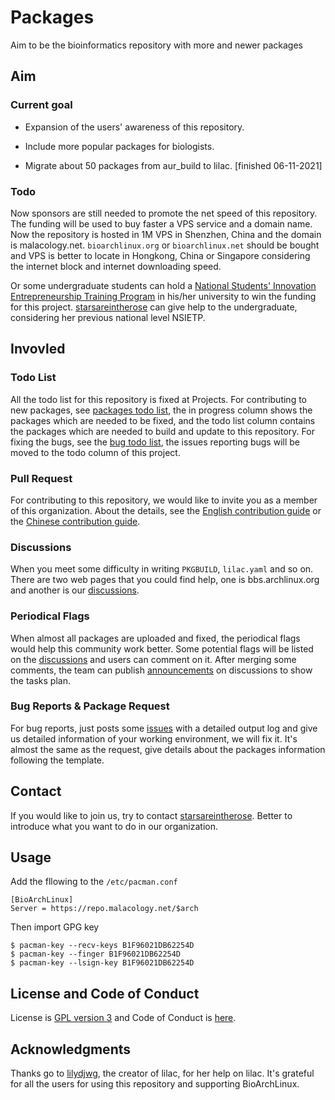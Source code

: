 # Packages
Aim to be the bioinformatics repository with more and newer packages

## Aim

### Current goal

 - Expansion of the users' awareness of this repository.
 - Include more popular packages for biologists.

 - Migrate about 50 packages from aur_build to lilac. [finished 06-11-2021]

### Todo

Now sponsors are still needed to promote the net speed of this repository. The funding will be used to buy faster a VPS service and a domain name. Now the repository is hosted in 1M VPS in Shenzhen, China and the domain is malacology.net. `bioarchlinux.org` or `bioarchlinux.net` should be bought and VPS is better to locate in Hongkong, China or Singapore considering the internet block and internet downloading speed.

Or some undergraduate students can hold a [National Students' Innovation Entrepreneurship Training Program](http://gjcxcy.bjtu.edu.cn/Index.aspx) in his/her university to win the funding for this project. [starsareintherose]( mailto:guoyizhang@malacology.net) can give help to the undergraduate, considering her previous national level NSIETP.

## Invovled

### Todo List

All the todo list for this repository is fixed at Projects. For contributing to new packages, see [packages todo list](https://github.com/BioArchLinux/Packages/projects/3), the in progress column shows the packages which are needed to be fixed, and the todo list column contains the packages which are needed to build and update to this repository. For fixing the bugs, see the [bug todo list](https://github.com/BioArchLinux/Packages/projects/2), the issues reporting bugs will be moved to the todo column of this project.

### Pull Request

For contributing to this repository, we would like to invite you as a member of this organization. About the details, see the [English contribution guide](./CONTRIBUTING_EN.md) or the [Chinese contribution guide](./CONTRIBUTING.md ).

### Discussions

When you meet some difficulty in writing `PKGBUILD`, `lilac.yaml` and so on. There are two web pages that you could find help, one is bbs.archlinux.org and another is our [discussions](https://github.com/BioArchLinux/Packages/discussions/categories/qa).

### Periodical Flags

When almost all packages are uploaded and fixed, the periodical flags would help this community work better. Some potential flags will be listed on the [discussions](https://github.com/BioArchLinux/Packages/discussions/categories/periodical-flags) and users can comment on it. After merging some comments, the team can publish [announcements](https://github.com/BioArchLinux/Packages/discussions/categories/announcements) on discussions to show the tasks plan.

### Bug Reports & Package Request

For bug reports, just posts some [issues](https://github.com/BioArchLinux/Packages/issues) with a detailed output log and give us detailed information of your working environment, we will fix it. It's almost the same as the request, give details about the packages information following the template.

## Contact

If you would like to join us, try to contact [starsareintherose](mailto:guoyizhang@malacology.net). Better to introduce what you want to do in our organization.

## Usage

Add the fllowing to the `/etc/pacman.conf`
```
[BioArchLinux]
Server = https://repo.malacology.net/$arch
```
Then import GPG key
```
$ pacman-key --recv-keys B1F96021DB62254D
$ pacman-key --finger B1F96021DB62254D
$ pacman-key --lsign-key B1F96021DB62254D
```

## License and Code of Conduct

License is [GPL version 3](./LICENSE) and Code of Conduct is [here](./CODE_OF_CONDUCT.md).

## Acknowledgments

Thanks go to [lilydjwg](https://github.com/lilydjwg), the creator of lilac, for her help on lilac. It's grateful for all the users for using this repository and supporting BioArchLinux.

